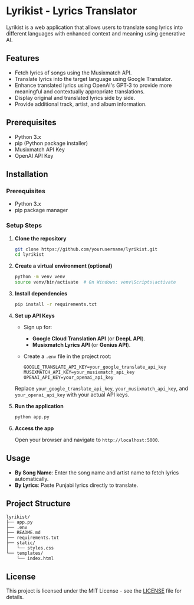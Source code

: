 # Lyrikist - Lyrics Translator

Lyrikist is a web application that allows users to translate song lyrics into different languages with enhanced context and meaning using generative AI.

## Features

- Fetch lyrics of songs using the Musixmatch API.
- Translate lyrics into the target language using Google Translator.
- Enhance translated lyrics using OpenAI's GPT-3 to provide more meaningful and contextually appropriate translations.
- Display original and translated lyrics side by side.
- Provide additional track, artist, and album information.

## Prerequisites

- Python 3.x
- pip (Python package installer)
- Musixmatch API Key
- OpenAI API Key

## Installation

### Prerequisites

- Python 3.x
- pip package manager

### Setup Steps

1. **Clone the repository**

   ```bash
   git clone https://github.com/yourusername/lyrikist.git
   cd lyrikist
   ```

2. **Create a virtual environment (optional)**

   ```bash
   python -m venv venv
   source venv/bin/activate  # On Windows: venv\Scripts\activate
   ```

3. **Install dependencies**

   ```bash
   pip install -r requirements.txt
   ```

4. **Set up API Keys**

   - Sign up for:
     - **Google Cloud Translation API** (or **DeepL API**).
     - **Musixmatch Lyrics API** (or **Genius API**).

   - Create a `.env` file in the project root:

     ```env
     GOOGLE_TRANSLATE_API_KEY=your_google_translate_api_key
     MUSIXMATCH_API_KEY=your_musixmatch_api_key
     OPENAI_API_KEY=your_openai_api_key
     ```

   Replace `your_google_translate_api_key`, `your_musixmatch_api_key`, and `your_openai_api_key` with your actual API keys.

5. **Run the application**

   ```bash
   python app.py
   ```

6. **Access the app**

   Open your browser and navigate to `http://localhost:5000`.

## Usage

- **By Song Name**: Enter the song name and artist name to fetch lyrics automatically.
- **By Lyrics**: Paste Punjabi lyrics directly to translate.

## Project Structure
    lyrikist/
    ├── app.py
    ├── .env
    ├── README.md
    ├── requirements.txt
    ├── static/
    │   └── styles.css
    └── templates/
        └── index.html

## License

This project is licensed under the MIT License - see the [LICENSE](LICENSE) file for details.
